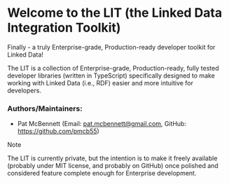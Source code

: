 # Welcome to the LIT (the Linked Data Integration Toolkit)

Finally - a truly Enterprise-grade, Production-ready developer toolkit for Linked Data!

The LIT is a collection of Enterprise-grade, Production-ready, fully tested developer libraries
(written in TypeScript) specifically designed to make working with Linked Data (i.e., RDF) easier
and more intuitive for developers.

### Authors/Maintainers: 

- Pat McBennett (Email: pat.mcbennett@gmail.com, GitHub: https://github.com/pmcb55)

> [!NOTE]
> The LIT is currently private, but the intention is to make it freely available (probably under
MIT license, and probably on GitHub) once polished and considered feature complete enough for
Enterprise development.
